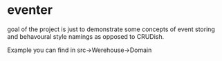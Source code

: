 # eventer
goal of the project is just to demonstrate some concepts of event storing and behavoural style namings as opposed to CRUDish.

Example you can find in src->Werehouse->Domain
